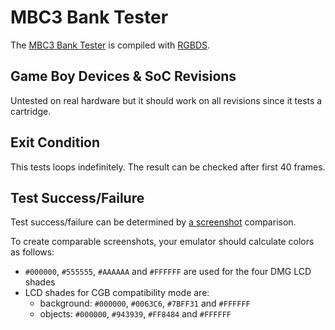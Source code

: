 # MBC3 Bank Tester

The [MBC3 Bank Tester](https://github.com/EricKirschenmann/MBC3-Tester-gb)
is compiled with [RGBDS](https://github.com/gbdev/rgbds).

## Game Boy Devices & SoC Revisions

Untested on real hardware but it should work on all revisions since it tests a cartridge.

## Exit Condition

This tests loops indefinitely. The result can be checked after first 40 frames.

## Test Success/Failure

Test success/failure can be determined by
[a screenshot](https://github.com/c-sp/gameboy-test-roms/tree/master/src/mbc3-tester-expected/)
comparison.

To create comparable screenshots,
your emulator should calculate colors as follows:

- `#000000`, `#555555`, `#AAAAAA` and `#FFFFFF` are used for the four DMG LCD
  shades
- LCD shades for CGB compatibility mode are:
  - background: `#000000`, `#0063C6`, `#7BFF31` and `#FFFFFF`
  - objects: `#000000`, `#943939`, `#FF8484` and `#FFFFFF`
